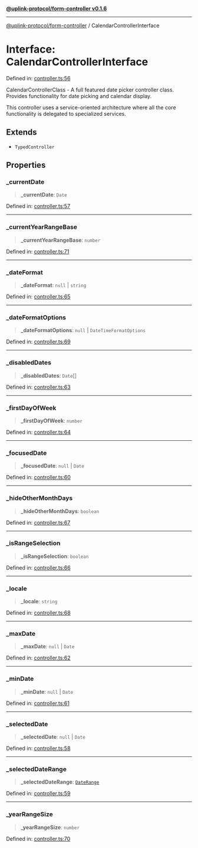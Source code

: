 [**@uplink-protocol/form-controller v0.1.6**](../README.md)

***

[@uplink-protocol/form-controller](../globals.md) / CalendarControllerInterface

# Interface: CalendarControllerInterface

Defined in: [controller.ts:56](https://github.com/jmkcoder/uplink-protocol-calendar/blob/f78ad3d76836bc48e6721214f929c06c541c2ab7/src/controller.ts#L56)

CalendarControllerClass - A full featured date picker controller class.
Provides functionality for date picking and calendar display.

This controller uses a service-oriented architecture where all the core
functionality is delegated to specialized services.

## Extends

- `TypedController`

## Properties

### \_currentDate

> **\_currentDate**: `Date`

Defined in: [controller.ts:57](https://github.com/jmkcoder/uplink-protocol-calendar/blob/f78ad3d76836bc48e6721214f929c06c541c2ab7/src/controller.ts#L57)

***

### \_currentYearRangeBase

> **\_currentYearRangeBase**: `number`

Defined in: [controller.ts:71](https://github.com/jmkcoder/uplink-protocol-calendar/blob/f78ad3d76836bc48e6721214f929c06c541c2ab7/src/controller.ts#L71)

***

### \_dateFormat

> **\_dateFormat**: `null` \| `string`

Defined in: [controller.ts:65](https://github.com/jmkcoder/uplink-protocol-calendar/blob/f78ad3d76836bc48e6721214f929c06c541c2ab7/src/controller.ts#L65)

***

### \_dateFormatOptions

> **\_dateFormatOptions**: `null` \| `DateTimeFormatOptions`

Defined in: [controller.ts:69](https://github.com/jmkcoder/uplink-protocol-calendar/blob/f78ad3d76836bc48e6721214f929c06c541c2ab7/src/controller.ts#L69)

***

### \_disabledDates

> **\_disabledDates**: `Date`[]

Defined in: [controller.ts:63](https://github.com/jmkcoder/uplink-protocol-calendar/blob/f78ad3d76836bc48e6721214f929c06c541c2ab7/src/controller.ts#L63)

***

### \_firstDayOfWeek

> **\_firstDayOfWeek**: `number`

Defined in: [controller.ts:64](https://github.com/jmkcoder/uplink-protocol-calendar/blob/f78ad3d76836bc48e6721214f929c06c541c2ab7/src/controller.ts#L64)

***

### \_focusedDate

> **\_focusedDate**: `null` \| `Date`

Defined in: [controller.ts:60](https://github.com/jmkcoder/uplink-protocol-calendar/blob/f78ad3d76836bc48e6721214f929c06c541c2ab7/src/controller.ts#L60)

***

### \_hideOtherMonthDays

> **\_hideOtherMonthDays**: `boolean`

Defined in: [controller.ts:67](https://github.com/jmkcoder/uplink-protocol-calendar/blob/f78ad3d76836bc48e6721214f929c06c541c2ab7/src/controller.ts#L67)

***

### \_isRangeSelection

> **\_isRangeSelection**: `boolean`

Defined in: [controller.ts:66](https://github.com/jmkcoder/uplink-protocol-calendar/blob/f78ad3d76836bc48e6721214f929c06c541c2ab7/src/controller.ts#L66)

***

### \_locale

> **\_locale**: `string`

Defined in: [controller.ts:68](https://github.com/jmkcoder/uplink-protocol-calendar/blob/f78ad3d76836bc48e6721214f929c06c541c2ab7/src/controller.ts#L68)

***

### \_maxDate

> **\_maxDate**: `null` \| `Date`

Defined in: [controller.ts:62](https://github.com/jmkcoder/uplink-protocol-calendar/blob/f78ad3d76836bc48e6721214f929c06c541c2ab7/src/controller.ts#L62)

***

### \_minDate

> **\_minDate**: `null` \| `Date`

Defined in: [controller.ts:61](https://github.com/jmkcoder/uplink-protocol-calendar/blob/f78ad3d76836bc48e6721214f929c06c541c2ab7/src/controller.ts#L61)

***

### \_selectedDate

> **\_selectedDate**: `null` \| `Date`

Defined in: [controller.ts:58](https://github.com/jmkcoder/uplink-protocol-calendar/blob/f78ad3d76836bc48e6721214f929c06c541c2ab7/src/controller.ts#L58)

***

### \_selectedDateRange

> **\_selectedDateRange**: [`DateRange`](DateRange.md)

Defined in: [controller.ts:59](https://github.com/jmkcoder/uplink-protocol-calendar/blob/f78ad3d76836bc48e6721214f929c06c541c2ab7/src/controller.ts#L59)

***

### \_yearRangeSize

> **\_yearRangeSize**: `number`

Defined in: [controller.ts:70](https://github.com/jmkcoder/uplink-protocol-calendar/blob/f78ad3d76836bc48e6721214f929c06c541c2ab7/src/controller.ts#L70)
